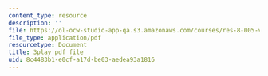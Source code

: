 ```yaml
---
content_type: resource
description: ''
file: https://ol-ocw-studio-app-qa.s3.amazonaws.com/courses/res-8-005-vibrations-and-waves-problem-solving-fall-2012/8c4483b1e0cfa17dbe03aedea93a1816_X60J__-GMx8.pdf
file_type: application/pdf
resourcetype: Document
title: 3play pdf file
uid: 8c4483b1-e0cf-a17d-be03-aedea93a1816
---
```

